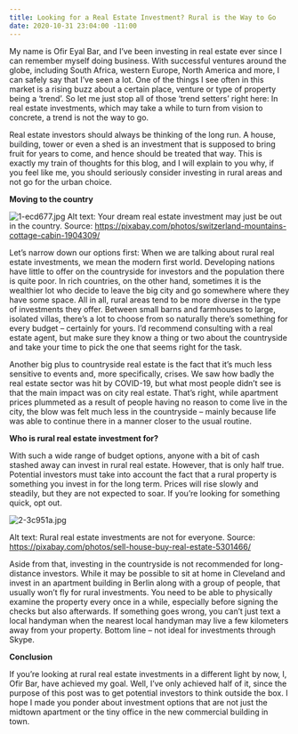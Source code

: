 ```yaml
---
title: Looking for a Real Estate Investment? Rural is the Way to Go
date: 2020-10-31 23:04:00 -11:00
---
```


My name is Ofir Eyal Bar, and I’ve been investing in real estate ever since I can remember myself doing business. With successful ventures around the globe, including South Africa, western Europe, North America and more, I can safely say that I’ve seen a lot. One of the things I see often in this market is a rising buzz about a certain place, venture or type of property being a ‘trend’. So let me just stop all of those ‘trend setters’ right here: In real estate investments, which may take a while to turn from vision to concrete, a trend is not the way to go.

Real estate investors should always be thinking of the long run. A house, building, tower or even a shed is an investment that is supposed to bring fruit for years to come, and hence should be treated that way. This is exactly my train of thoughts for this blog, and I will explain to you why, if you feel like me, you should seriously consider investing in rural areas and not go for the urban choice.

**Moving to the country**

![1-ecd677.jpg](/uploads/1-ecd677.jpg)
Alt text: Your dream real estate investment may just be out in the country.
Source: https://pixabay.com/photos/switzerland-mountains-cottage-cabin-1904309/

Let’s narrow down our options first: When we are talking about rural real estate investments, we mean the modern first world. Developing nations have little to offer on the countryside for investors and the population there is quite poor. In rich countries, on the other hand, sometimes it is the wealthier lot who decide to leave the big city and go somewhere where they have some space. 
All in all, rural areas tend to be more diverse in the type of investments they offer. Between small barns and farmhouses to large, isolated villas, there’s a lot to choose from so naturally there’s something for every budget – certainly for yours. I’d recommend consulting with a real estate agent, but make sure they know a thing or two about the countryside and take your time to pick the one that seems right for the task.

Another big plus to countryside real estate is the fact that it’s much less sensitive to events and, more specifically, crises. We saw how badly the real estate sector was hit by COVID-19, but what most people didn’t see is that the main impact was on city real estate. That’s right, while apartment prices plummeted as a result of people having no reason to come live in the city, the blow was felt much less in the countryside – mainly because life was able to continue there in a manner closer to the usual routine.

**Who is rural real estate investment for?**

With such a wide range of budget options, anyone with a bit of cash stashed away can invest in rural real estate. However, that is only half true. Potential investors must take into account the fact that a rural property is something you invest in for the long term. Prices will rise slowly and steadily, but they are not expected to soar. If you’re looking for something quick, opt out.

![2-3c951a.jpg](/uploads/2-3c951a.jpg)

Alt text: Rural real estate investments are not for everyone.
Source: https://pixabay.com/photos/sell-house-buy-real-estate-5301466/

Aside from that, investing in the countryside is not recommended for long-distance investors. While it may be possible to sit at home in Cleveland and invest in an apartment building in Berlin along with a group of people, that usually won’t fly for rural investments. You need to be able to physically examine the property every once in a while, especially before signing the checks but also afterwards. If something goes wrong, you can’t just text a local handyman when the nearest local handyman may live a few kilometers away from your property. Bottom line – not ideal for investments through Skype.

**Conclusion**

If you’re looking at rural real estate investments in a different light by now, I, Ofir Bar, have achieved my goal. Well, I’ve only achieved half of it, since the purpose of this post was to get potential investors to think outside the box. I hope I made you ponder about investment options that are not just the midtown apartment or the tiny office in the new commercial building in town.






